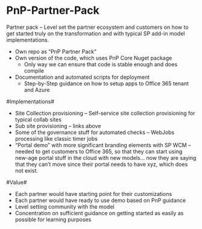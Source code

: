 # PnP-Partner-Pack
Partner pack – Level set the partner ecosystem and customers on how to get started truly on the transformation and with typical SP add-in model implementations.
* Own repo as “PnP Partner Pack”
* Own version of the code, which uses PnP Core Nuget package
  * Only way we can ensure that code is stable enough and does compile
* Documentation and automated scripts for deployment
  * Step-by-Step guidance on how to setup apps to Office 365 tenant and Azure

#Implementations#
* Site Collection provisioning – Self-service site collection provisioning for typical collab sites
* Sub site provisioning – links above
* Some of the governance stuff for automated checks – WebJobs processing like classic timer jobs
* “Portal demo” with more significant branding elements with SP WCM – needed to get customers to Office 365, so that they can start using new-age portal stuff in the cloud with new models… now they are saying that they can’t move since their portal needs to have xyz, which does not exist.

#Value#
* Each partner would have starting point for their customizations
* Each partner would have ready to use demo based on PnP guidance
* Level setting community with the model
* Concentration on sufficient guidance on getting started as easily as possible for learning purposes

